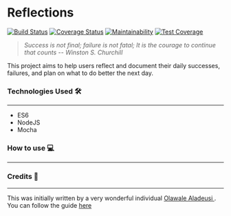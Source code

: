 # Reflections

[![Build Status](https://travis-ci.org/meetKazuki/reflections.svg?branch=develop)](https://travis-ci.org/meetKazuki/reflections)
[![Coverage Status](https://coveralls.io/repos/github/meetKazuki/reflections/badge.svg?branch=develop)](https://coveralls.io/github/meetKazuki/reflections?branch=develop)
[![Maintainability](https://api.codeclimate.com/v1/badges/56351b4274dea93c75d4/maintainability)](https://codeclimate.com/github/meetKazuki/reflections/maintainability)
[![Test Coverage](https://api.codeclimate.com/v1/badges/56351b4274dea93c75d4/test_coverage)](https://codeclimate.com/github/meetKazuki/reflections/test_coverage)

> _Success is not final; failure is not fatal; It is the courage to continue that counts  -- *Winston S. Churchill*_

This project aims to help users reflect and document their daily successes, failures, and plan on what to do better the next day.

### Technologies Used 🛠
---
* ES6
* NodeJS
* Mocha

### How to use :computer:
---


### Credits :open_hands:
----
This was initially written by a very wonderful individual [Olawale Aladeusi
](https://www.codementor.io/olawalealadeusi896). You can follow the guide [here](https://www.codementor.io/olawalealadeusi896/building-simple-api-with-es6-krn8xx3k6)
